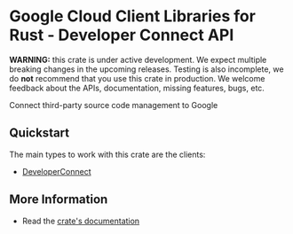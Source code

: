 # Google Cloud Client Libraries for Rust - Developer Connect API

<!-- Code generated by sidekick. DO NOT EDIT. -->

**WARNING:** this crate is under active development. We expect multiple breaking
changes in the upcoming releases. Testing is also incomplete, we do **not**
recommend that you use this crate in production. We welcome feedback about the
APIs, documentation, missing features, bugs, etc.

Connect third-party source code management to Google

## Quickstart

The main types to work with this crate are the clients:

* [DeveloperConnect](https://docs.rs/google-cloud-developerconnect-v1/latest/google_cloud_developerconnect_v1/client/struct.DeveloperConnect.html)

## More Information

* Read the [crate's documentation](https://docs.rs/google-cloud-developerconnect-v1/latest/google-cloud-developerconnect-v1)

